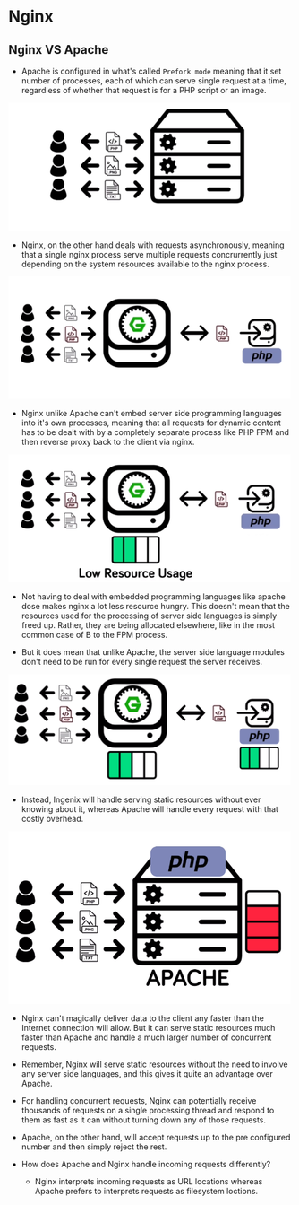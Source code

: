 # Nginx

## Nginx VS Apache

- Apache is configured in what's called `Prefork mode` meaning that it set number of processes, each of which can serve single request at a time, regardless of whether that request is for a PHP script or an image. 

![alt text](./images/1.png)

- Nginx, on the other hand deals with requests asynchronously, meaning that a single nginx process serve multiple requests concrurrently just depending on the system resources available to the nginx process.

![alt text](./images/2.png)

- Nginx unlike Apache can't embed server side programming languages into it's own processes, meaning that all requests for dynamic content has to be dealt with by a completely separate process like PHP FPM and then reverse proxy back to the client via nginx.

![alt text](./images/3.png)

- Not having to deal with embedded programming languages like apache dose makes nginx a lot less resource hungry. This doesn't mean that the resources used for the processing of server side languages is simply freed up. Rather, they are being allocated elsewhere, like in the most common case of B to the FPM process.

- But it does mean that unlike Apache, the server side language modules don't need to be run for every single request the server receives.

![alt text](./images/4.png)

- Instead, Ingenix will handle serving static resources without ever knowing about it, whereas Apache will handle every request with that costly overhead.

![alt text](./images/5.png)

- Nginx can't magically deliver data to the client any faster than the Internet connection will allow. But it can serve static resources much faster than Apache and handle a much larger number of concurrent requests.

- Remember, Nginx will serve static resources without the need to involve any server side languages, and this gives it quite an advantage over Apache.

- For handling concurrent requests, Nginx can potentially receive thousands of requests on a single processing thread and respond to them as fast as it can without turning down any of those requests.

- Apache, on the other hand, will accept requests up to the pre configured number and then simply reject the rest.

- How does Apache and Nginx handle incoming requests differently?
    * Nginx interprets incoming requests as URL locations whereas Apache prefers to interprets requests as filesystem loctions. 
